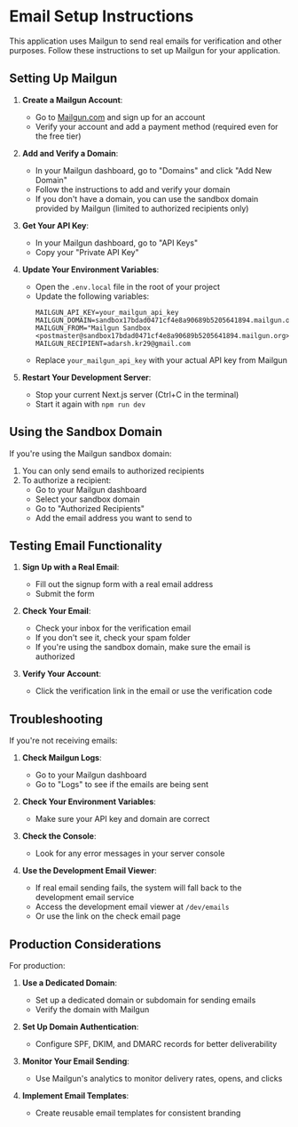 # Email Setup Instructions

This application uses Mailgun to send real emails for verification and other purposes. Follow these instructions to set up Mailgun for your application.

## Setting Up Mailgun

1. **Create a Mailgun Account**:
   - Go to [Mailgun.com](https://www.mailgun.com/) and sign up for an account
   - Verify your account and add a payment method (required even for the free tier)

2. **Add and Verify a Domain**:
   - In your Mailgun dashboard, go to "Domains" and click "Add New Domain"
   - Follow the instructions to add and verify your domain
   - If you don't have a domain, you can use the sandbox domain provided by Mailgun (limited to authorized recipients only)

3. **Get Your API Key**:
   - In your Mailgun dashboard, go to "API Keys"
   - Copy your "Private API Key"

4. **Update Your Environment Variables**:
   - Open the `.env.local` file in the root of your project
   - Update the following variables:
     ```
     MAILGUN_API_KEY=your_mailgun_api_key
     MAILGUN_DOMAIN=sandbox17bdad0471cf4e8a90689b5205641894.mailgun.org
     MAILGUN_FROM="Mailgun Sandbox <postmaster@sandbox17bdad0471cf4e8a90689b5205641894.mailgun.org>"
     MAILGUN_RECIPIENT=adarsh.kr29@gmail.com
     ```
   - Replace `your_mailgun_api_key` with your actual API key from Mailgun

5. **Restart Your Development Server**:
   - Stop your current Next.js server (Ctrl+C in the terminal)
   - Start it again with `npm run dev`

## Using the Sandbox Domain

If you're using the Mailgun sandbox domain:

1. You can only send emails to authorized recipients
2. To authorize a recipient:
   - Go to your Mailgun dashboard
   - Select your sandbox domain
   - Go to "Authorized Recipients"
   - Add the email address you want to send to

## Testing Email Functionality

1. **Sign Up with a Real Email**:
   - Fill out the signup form with a real email address
   - Submit the form

2. **Check Your Email**:
   - Check your inbox for the verification email
   - If you don't see it, check your spam folder
   - If you're using the sandbox domain, make sure the email is authorized

3. **Verify Your Account**:
   - Click the verification link in the email or use the verification code

## Troubleshooting

If you're not receiving emails:

1. **Check Mailgun Logs**:
   - Go to your Mailgun dashboard
   - Go to "Logs" to see if the emails are being sent

2. **Check Your Environment Variables**:
   - Make sure your API key and domain are correct

3. **Check the Console**:
   - Look for any error messages in your server console

4. **Use the Development Email Viewer**:
   - If real email sending fails, the system will fall back to the development email service
   - Access the development email viewer at `/dev/emails`
   - Or use the link on the check email page

## Production Considerations

For production:

1. **Use a Dedicated Domain**:
   - Set up a dedicated domain or subdomain for sending emails
   - Verify the domain with Mailgun

2. **Set Up Domain Authentication**:
   - Configure SPF, DKIM, and DMARC records for better deliverability

3. **Monitor Your Email Sending**:
   - Use Mailgun's analytics to monitor delivery rates, opens, and clicks

4. **Implement Email Templates**:
   - Create reusable email templates for consistent branding
